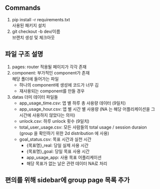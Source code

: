 ## Commands
1. pip install -r requirements.txt <br/>
    사용된 패키지 설치
2. git checkout -b dev/이름 <br/>
   브랜치 생성 및 체크아웃

## 파일 구조 설명
1. pages: router 적용될 페이지가 각각 존재
2. component: 부가적인 component가 존재 <br/>
    해당 폴더에 들어가는 파일
    - 하나의 component에 생성에 코드가 너무 김
    - 재사용되는 component를 만들 경우
3. datas
   더미 데이터 파일들
   - app_usage_time.csv: 앱 별 하루 총 사용량 데이터 (9일치)
   - app_usage_hour.csv: 앱 별 시간 별 사용량 (NA 는 해당 어플리케이션을 그 시간에 사용하지 않았다는 의미)
   - unlock.csv: 하루 unlock 횟수 (9일치)
   - total_user_usage.csv: 모든 사람들의 total usage / session duraion (group 을 확인하기 위한 2d distribution 에 사용)
   - goal_status.csv: 목표 시간과 실천 시간 <br />
      - {목표명}_real: 당일 실제 사용 시간
      - {목표명}_goal: 당일 목표 사용 시간
      - app_usage_app: 사용 목표 어플리케이션 
      - 해당 목표가 없는 날은 관련 데이터 NA로 처리

## 편의를 위해 sidebar에 group page 목록 추가